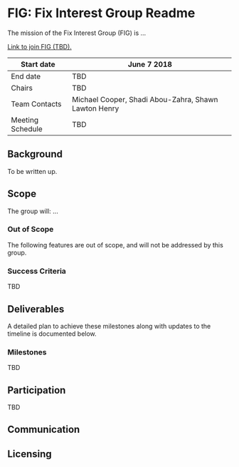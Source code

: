 
# FIG: Fix Interest Group Readme
The mission of the Fix Interest Group (FIG) is ...

[Link to join FIG (TBD).]()

| Start date | June 7 2018 |
| ---------- | ----------- |
| End date   | TBD |
| Chairs     | TBD |
| Team Contacts| Michael Cooper, Shadi Abou-Zahra, Shawn Lawton Henry |
| Meeting Schedule | TBD |

## Background
To be written up.

## Scope
The group will: ...

### Out of Scope
The following features are out of scope, and will not be addressed by this group.

### Success Criteria
TBD

## Deliverables
A detailed plan to achieve these milestones along with updates to the timeline is documented below.

### Milestones
TBD

## Participation
TBD

## Communication


## Licensing
